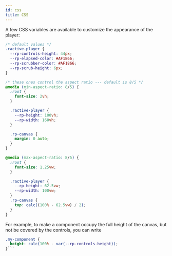 ```yaml
---
id: css
title: CSS
---
```


A few CSS variables are available to customize the appearance of the player:

```css
/* default values */
.ractive-player {
  --rp-controls-height: 44px;
  --rp-elapsed-color: #AF1866;
  --rp-scrubber-color: #AF1866;
  --rp-scrub-height: 6px;
}

/* these ones control the aspect ratio --- default is 8/5 */
@media (min-aspect-ratio: 8/5) {
  :root {
    font-size: 2vh;
  }

  .ractive-player {
    --rp-height: 100vh;
    --rp-width: 160vh;
  }

  .rp-canvas {
    margin: 0 auto;
  }
}

@media (max-aspect-ratio: 8/5) {
  :root {
    font-size: 1.25vw;
  }

  .ractive-player {
    --rp-height: 62.5vw;
    --rp-width: 100vw;
  }
  .rp-canvas {
    top: calc((100% - 62.5vw) / 2);
  }
}
```

For example, to make a component occupy the full height of the canvas, but not be covered by the controls, you can write

```css
.my-component {
  height: calc(100% - var(--rp-controls-height));
}```
